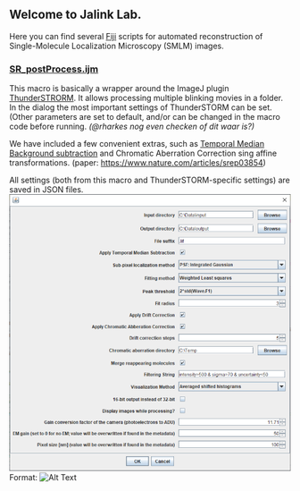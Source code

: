 ## Welcome to Jalink Lab.

Here you can find several [Fiji](https://fiji.sc) scripts for automated reconstruction of Single-Molecule Localization Microscopy (SMLM) images.

### [SR_postProcess.ijm](https://github.com/Jalink-lab/Temporal-Median-Background-Subtraction/releases)
This macro is basically a wrapper around the ImageJ plugin [ThunderSTRORM](https://zitmen.github.io/thunderstorm/).
It allows processing multiple blinking movies in a folder. In the dialog the most important settings of ThunderSTORM can be set. (Other parameters are set to default, and/or can be changed in the macro code before running. _(@rharkes nog even checken of dit waar is?)_

We have included a few convenient extras, such as [Temporal Median Background subtraction](https://github.com/Jalink-lab/Temporal-Median-Background-Subtraction/releases) and Chromatic Aberration Correction sing affine transformations. (paper: https://www.nature.com/articles/srep03854)

All settings (both from this macro and ThunderSTORM-specific settings) are saved in JSON files.
![Macro dialog](images/SR_postprocess_dialog_screenshot.png)Format: ![Alt Text](https://github.com/Jalink-lab/Temporal-Median-Background-Subtraction/releases)
